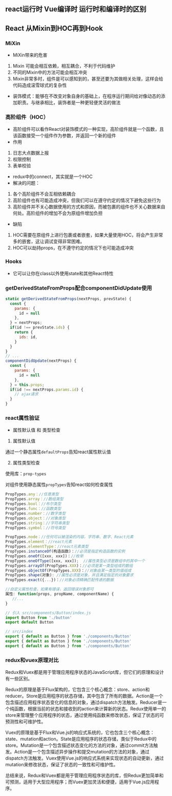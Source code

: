 ## react运行时 Vue编译时  运行时和编译时的区别


## React 从Mixin到HOC再到Hook
### MiXin
- MiXin带来的危害
1. Mixin 可能会相互依赖，相互耦合，不利于代码维护
2. 不同的Mixin中的方法可能会相互冲突
3. Mixin非常多时，组件是可以感知到的，甚至还要为其做相关处理，这样会给代码造成滚雪球式的复杂性

- 装饰模式：能够在不改变对象自身的基础上，在程序运行期间给对像动态的添加职责。与继承相比，装饰者是一种更轻便灵活的做法

### 高阶组件（HOC）
- 高阶组件可以看作React对装饰模式的一种实现，高阶组件就是一个函数，且该函数接受一个组件作为参数，并返回一个新的组件
- 作用
1. 日志大点数据上报
2. 权限控制
3. 表单校验
- redux中的connect，其实就是一个HOC
- 解决的问题：
1. 各个高阶组件不会互相依赖耦合
2. 高阶组件也有可能造成冲突，但我们可以在遵守约定的情况下避免这些行为
3. 高阶组件并不关心数据使用的方式和原因，而被包裹的组件也不关心数据来自何处。高阶组件的增加不会为原组件增加负担
- 缺陷
1. HOC需要在原组件上进行包裹或者嵌套，如果大量使用HOC，将会产生非常多的嵌套，这让调试变得非常困难。
2. HOC可以劫持props，在不遵守约定的情况下也可能造成冲突

### Hooks
- 它可以让你在class以外使用state和其他React特性

### getDerivedStateFromProps配合componentDidUpdate使用
```js 
static getDerivedStateFromProps(nextProps, prevState) {
  const {
    params: {
      id = null
    },
  } = nextProps;
  if(id !== prevState.ids) {
    return {
      ids: id,
    }
  }
}
// ...
componentDidUpdate(nextProps) {
  const {
    params: {
      id = null
    },
  } = this.props;
  if(id !== nextProps.params.id) {
    // ajax请求
  }
}
```

### react属性验证
- 属性默认值 和 类型检查

1. 属性默认值

通过一个静态属性```defaultProps```告知react属性默认值

2. 属性类型检查

使用库：```prop-types```

对组件使用静态属性```propTypes```告知react如何检查属性

```js
PropTypes.any：//任意类型
PropTypes.array：//数组类型
PropTypes.bool：//布尔类型
PropTypes.func：//函数类型
PropTypes.number：//数字类型
PropTypes.object：//对象类型
PropTypes.string：//字符串类型
PropTypes.symbol：//符号类型

PropTypes.node：//任何可以被渲染的内容，字符串、数字、React元素
PropTypes.element：//react元素
PropTypes.elementType：//react元素类型
PropTypes.instanceOf(构造函数)：//必须是指定构造函数的实例
PropTypes.oneOf([xxx, xxx])：//枚举
PropTypes.oneOfType([xxx, xxx]);  //属性类型必须是数组中的其中一个
PropTypes.arrayOf(PropTypes.XXX)：//必须是某一类型组成的数组
PropTypes.objectOf(PropTypes.XXX)：//对象由某一类型的值组成
PropTypes.shape(对象): //属性必须是对象，并且满足指定的对象要求
PropTypes.exact({...})：//对象必须精确匹配传递的数据

//自定义属性检查，如果有错误，返回错误对象即可
属性: function(props, propName, componentName) {
   //...
}
```


```js
// 引入 src/components/Button/index.js
import Button from './button'
export default Button 

// src/index
export { default as Button } from './components/Button'
export { default as Button } from './components/Button'
export { default as Button } from './components/Button'
```

### redux和vuex原理对比
Redux和Vuex都是用于管理应用程序状态的JavaScript库，但它们的原理和设计有一些区别。

Redux的原理是基于Flux架构的，它包含三个核心概念：store、action和reducer。Store是应用程序的状态存储，其中包含了所有的数据。Action是一个包含描述应用程序状态变化的信息的对象，通过dispatch方法触发。Reducer是一个纯函数，根据当前的状态和接收到的action来计算新的状态。Redux使用单一的store来管理整个应用程序的状态，通过使用纯函数来修改状态，保证了状态的可预测性和可维护性。

Vuex的原理是基于Flux和Vue.js的响应式系统的，它也包含三个核心概念：state、mutation和action。State是应用程序的状态存储，类似于Redux中的store。Mutation是一个包含描述状态变化的方法的对象，通过commit方法触发。Action是一个包含描述异步操作和提交mutation的方法的对象，通过dispatch方法触发。Vuex使用Vue.js的响应式系统来实现状态的自动更新，通过mutation来修改状态，保证了状态的一致性和可维护性。

总结来说，Redux和Vuex都是用于管理应用程序状态的库，但Redux更加简单和可预测，适用于大型应用程序；而Vuex更加灵活和便捷，适用于Vue.js应用程序。